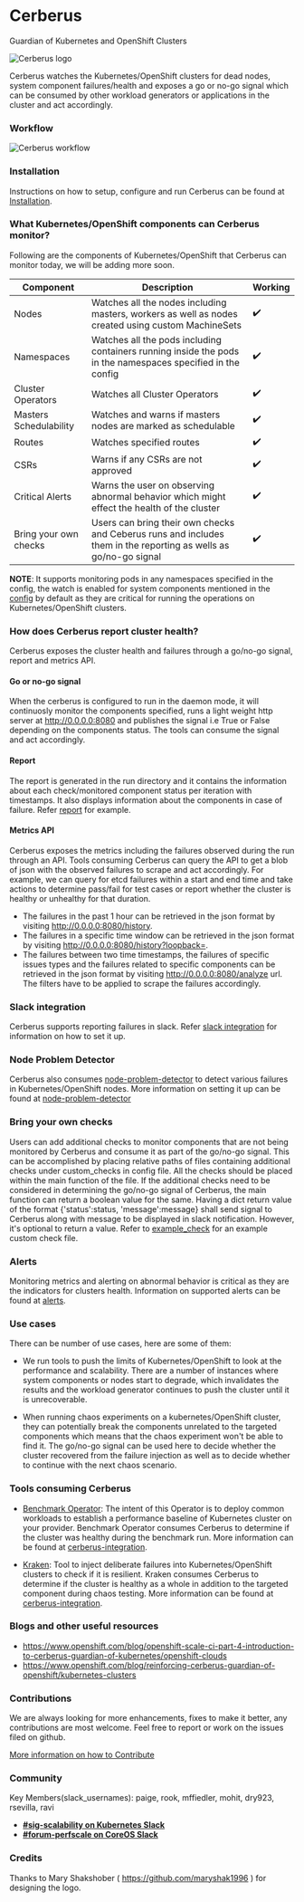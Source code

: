 # Cerberus
Guardian of Kubernetes and OpenShift Clusters

![Cerberus logo](media/logo_assets/full_color/over_light_background/cerberus-logo_small-color-light-full-horizontal.png)

Cerberus watches the Kubernetes/OpenShift clusters for dead nodes, system component failures/health and exposes a go or no-go signal which can be consumed by other workload generators or applications in the cluster and act accordingly.

### Workflow
![Cerberus workflow](media/cerberus-workflow.png)


### Installation
Instructions on how to setup, configure and run Cerberus can be found at [Installation](docs/installation.md).



### What Kubernetes/OpenShift components can Cerberus monitor?
Following are the components of Kubernetes/OpenShift that Cerberus can monitor today, we will be adding more soon.

Component                            | Description                                                                                                      | Working
-----------------------------------  | ---------------------------------------------------------------------------------------------------------------- | ------------------------- |
Nodes                                | Watches all the nodes including masters, workers as well as nodes created using custom MachineSets               | :heavy_check_mark:        |
Namespaces                           | Watches all the pods including containers running inside the pods in the namespaces specified in the config      | :heavy_check_mark:        |
Cluster Operators                    | Watches all Cluster Operators                                                                                    | :heavy_check_mark:        |
Masters Schedulability               | Watches and warns if masters nodes are marked as schedulable                                                     | :heavy_check_mark:        |
Routes                               | Watches specified routes                                                                                         | :heavy_check_mark:        |
CSRs                                 | Warns if any CSRs are not approved                                                                               | :heavy_check_mark:        |
Critical Alerts                      | Warns the user on observing abnormal behavior which might effect the health of the cluster                       | :heavy_check_mark:        |
Bring your own checks                | Users can bring their own checks and Ceberus runs and includes them in the reporting as wells as go/no-go signal | :heavy_check_mark:        |

**NOTE**: It supports monitoring pods in any namespaces specified in the config, the watch is enabled for system components mentioned in the [config](https://github.com/openshift-scale/cerberus/blob/master/config/config.yaml) by default as they are critical for running the operations on Kubernetes/OpenShift clusters.



### How does Cerberus report cluster health?
Cerberus exposes the cluster health and failures through a go/no-go signal, report and metrics API.

#### Go or no-go signal
When the cerberus is configured to run in the daemon mode, it will continuosly monitor the components specified, runs a light weight http server at http://0.0.0.0:8080 and publishes the signal i.e True or False depending on the components status. The tools can consume the signal and act accordingly.

#### Report
The report is generated in the run directory and it contains the information about each check/monitored component status per iteration with timestamps. It also displays information about the components in case of failure. Refer [report](docs/example_report.md) for example.

#### Metrics API
Cerberus exposes the metrics including the failures observed during the run through an API. Tools consuming Cerberus can query the API to get a blob of json with the observed failures to scrape and act accordingly. For example, we can query for etcd failures within a start and end time and take actions to determine pass/fail for test cases or report whether the cluster is healthy or unhealthy for that duration.

- The failures in the past 1 hour can be retrieved in the json format by visiting http://0.0.0.0:8080/history.
- The failures in a specific time window can be retrieved in the json format by visiting http://0.0.0.0:8080/history?loopback=<interval>.
- The failures between two time timestamps, the failures of specific issues types and the failures related to specific components can be retrieved in the json format by visiting http://0.0.0.0:8080/analyze url. The filters have to be applied to scrape the failures accordingly.



### Slack integration
Cerberus supports reporting failures in slack. Refer [slack integration](docs/slack.md) for information on how to set it up.



### Node Problem Detector
Cerberus also consumes [node-problem-detector](https://github.com/kubernetes/node-problem-detector) to detect various failures in Kubernetes/OpenShift nodes. More information on setting it up can be found at [node-problem-detector](docs/node-problem-detector.md)



### Bring your own checks
Users can add additional checks to monitor components that are not being monitored by Cerberus and consume it as part of the go/no-go signal.  This can be accomplished by placing relative paths of files containing additional checks under custom_checks in config file. All the checks should be placed within the main function of the file. If the additional checks need to be considered in determining the go/no-go signal of Cerberus, the main function can return a boolean value for the same. Having a dict return value of the format {'status':status, 'message':message} shall send signal to Cerberus along with message to be displayed in slack notification. However, it's optional to return a value.
Refer to [example_check](https://github.com/openshift-scale/cerberus/blob/master/custom_checks/custom_check_sample.py) for an example custom check file.


### Alerts
Monitoring metrics and alerting on abnormal behavior is critical as they are the indicators for clusters health. Information on supported alerts can be found at [alerts](docs/alerts.md).



### Use cases
There can be number of use cases, here are some of them:
- We run tools to push the limits of Kubernetes/OpenShift to look at the performance and scalability. There are a number of instances where system components or nodes start to degrade, which invalidates the results and the workload generator continues to push the cluster until it is unrecoverable.

- When running chaos experiments on a kubernetes/OpenShift cluster, they can potentially break the components unrelated to the targeted components which means that the chaos experiment won't be able to find it. The go/no-go signal can be used here to decide whether the cluster recovered from the failure injection as well as to decide whether to continue with the next chaos scenario.



### Tools consuming Cerberus
- [Benchmark Operator](https://github.com/cloud-bulldozer/benchmark-operator): The intent of this Operator is to deploy common workloads to establish a performance baseline of Kubernetes cluster on your provider. Benchmark Operator consumes Cerberus to determine if the cluster was healthy during the benchmark run. More information can be found at [cerberus-integration](https://github.com/cloud-bulldozer/benchmark-operator#cerberus-integration).

- [Kraken](https://github.com/openshift-scale/kraken/): Tool to inject deliberate failures into Kubernetes/OpenShift clusters to check if it is resilient. Kraken consumes Cerberus to determine if the cluster is healthy as a whole in addition to the targeted component during chaos testing. More information can be found at [cerberus-integration](https://github.com/openshift-scale/kraken#kraken-scenario-passfail-criteria-and-report).



### Blogs and other useful resources
- https://www.openshift.com/blog/openshift-scale-ci-part-4-introduction-to-cerberus-guardian-of-kubernetes/openshift-clouds
- https://www.openshift.com/blog/reinforcing-cerberus-guardian-of-openshift/kubernetes-clusters



### Contributions
We are always looking for more enhancements, fixes to make it better, any contributions are most welcome. Feel free to report or work on the issues filed on github.

[More information on how to Contribute](docs/contribute.md)

### Community
Key Members(slack_usernames): paige, rook, mffiedler, mohit, dry923, rsevilla, ravi
* [**#sig-scalability on Kubernetes Slack**](https://kubernetes.slack.com)
* [**#forum-perfscale on CoreOS Slack**](https://coreos.slack.com)



### Credits
Thanks to Mary Shakshober ( https://github.com/maryshak1996 ) for designing the logo.

